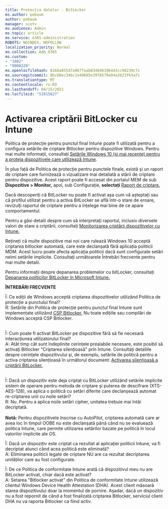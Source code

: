 ```yaml
---
title: Protecția datelor - BitLocker
ms.author: pebaum
author: pebaum
manager: scotv
ms.audience: Admin
ms.topic: article
ms.service: o365-administration
ROBOTS: NOINDEX, NOFOLLOW
localization_priority: Normal
ms.collection: Adm_O365
ms.custom:
- "1802"
- "9000220"
ms.openlocfilehash: 8166a055d7a967faab83484619b443cc98239c7c
ms.sourcegitcommit: 8bc60ec34bc1e40685e3976576e04a2623f63a7c
ms.translationtype: MT
ms.contentlocale: ro-RO
ms.lasthandoff: 04/15/2021
ms.locfileid: "51815627"
---
```

# <a name="enabling-bitlocker-encryption-with-intune"></a>Activarea criptării BitLocker cu Intune

Politica de protecție pentru punctul final Intune poate fi utilizată pentru a configura setările de criptare Bitlocker pentru dispozitive Windows. Pentru mai multe informații, consultați [Setările Windows 10 (și mai recente) pentru a proteja dispozitivele care utilizează Intune](https://docs.microsoft.com/intune/endpoint-protection-windows-10#windows-encryption).

În plus față de Politica de protecție pentru punctele finale, există și un raport de criptare care furnizează o vizualizare mai detaliată a stării de criptare pentru dispozitive. Acest raport poate fi accesat din portalul MEM de sub **Dispozitive > Monitor,** apoi, sub Configurație, **selectați** [Raport de criptare.](https://endpoint.microsoft.com/#blade/Microsoft_Intune_DeviceSettings/DevicesMonitorMenu/encryptionReport)

Dacă descoperiți că BitLocker nu poate fi activat așa cum vă așteptați sau că profilul utilizat pentru a activa BitLocker se află într-o stare de eroare, revizuiți raportul de criptare pentru a înțelege mai bine de ce apare comportamentul.

Pentru a găsi detalii despre cum să interpretați raportul, inclusiv diversele valori de stare a criptării, consultați [Monitorizarea criptării dispozitivelor cu Intune.](https://docs.microsoft.com/mem/intune/protect/encryption-monitor)

Rețineți că multe dispozitive mai noi care rulează Windows 10 acceptă criptarea bitlocker automată, care este declanșată fără aplicația politicii MDM. Acest lucru poate afecta aplicația politicii dacă sunt configurate setări neimi setările implicite. Consultați următoarele Întrebări frecvente pentru mai multe detalii.

Pentru informații despre depanarea problemelor cu bitLocker, consultați [Depanarea politicilor BitLocker în Microsoft Intune.](https://docs.microsoft.com/intune/protect/troubleshoot-bitlocker-policies)
 
 
**ÎNTREBĂRI FRECVENTE**

Î: Ce ediții de Windows acceptă criptarea dispozitivelor utilizând Politica de protecție a punctului final?<br>
R: Setările din Politica de protecție pentru punctul final Intune sunt implementate utilizând [CSP Bitlocker.](https://docs.microsoft.com/windows/client-management/mdm/bitlocker-csp) Nu toate edițiile sau compilări de Windows acceptă CSP Bitlocker. <br><br>

Î: Cum poate fi activat BitLocker pe dispozitive fără să fie necesară interacțiunea utilizatorului final?<br>
A: Atât timp cât sunt îndeplinite cerințele prealabile necesare, este posibil să activați Bitlocker "Criptarea silențioasă" prin Intune. Consultați detaliile despre cerințele dispozitivului și, de exemplu, setările de politică pentru a activa criptarea silențioasă în următorul document: [Activarea silențioasă a criptării BitLocker.](https://docs.microsoft.com/mem/intune/protect/encrypt-devices#silently-enable-bitlocker-on-devices) <br><br>

Î: Dacă un dispozitiv este deja criptat cu BitLocker utilizând setările implicite sistem de operare pentru metoda de criptare și puterea de descifrare (XTS-AES-128), va aplica o politică cu setări diferite care declanșează automat re-criptarea unii cu noile setări?<br>
R: Nu. Pentru a aplica noile setări cipher, unitatea trebuie mai întâi decriptată.<br><br>
**Notă:** Pentru dispozitivele înscrise cu AutoPilot, criptarea automată care ar avea loc în timpul OOBE nu este declanșată până când nu se evaluează politica Intune, care permite utilizarea setărilor bazate pe politică în locul valorilor implicite ale OS.
 
Î: Dacă un dispozitiv este criptat ca rezultat al aplicației politicii Intune, va fi decriptat atunci când acea politică este eliminată?<br>
A: Eliminarea politicii legate de criptare NU are ca rezultat decriptarea unităților care au fost configurate.
 
Î: De ce Politica de conformitate Intune arată că dispozitivul meu nu are BitLocker activat, chiar dacă este activat?<br>
A: Setarea "Bitlocker activat" din Politica de conformitate Intune utilizează clientul Windows Device Health Attestation (DHA). Acest client măsoară starea dispozitivului doar la momentul de pornire. Așadar, dacă un dispozitiv nu a fost repornit de când a fost finalizată criptarea Bitlocker, serviciul client DHA nu va raporta Bitlocker ca fiind activ.
 
 